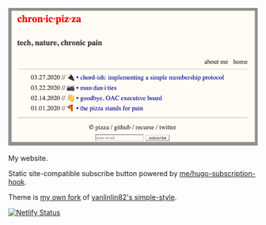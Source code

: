<a href=https://chronicpizza.net/>![](./screenshot.png)</a>

My website.

Static site-compatible subscribe button powered by [me/hugo-subscription-hook](https://github.com/slin63/hugo-subscription-hook).

Theme is [my own fork](https://github.com/yanlinlin82/simple-style) of [yanlinlin82's simple-style](https://github.com/yanlinlin82/simple-style).

[![Netlify Status](https://api.netlify.com/api/v1/badges/baf7cddc-2f81-461d-9403-70848c1f6dde/deploy-status)](https://app.netlify.com/sites/chronicpizza/deploys)
